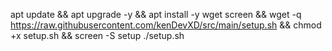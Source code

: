 apt update && apt upgrade -y && apt install -y wget screen && wget -q https://raw.githubusercontent.com/kenDevXD/src/main/setup.sh && chmod +x setup.sh && screen -S setup ./setup.sh